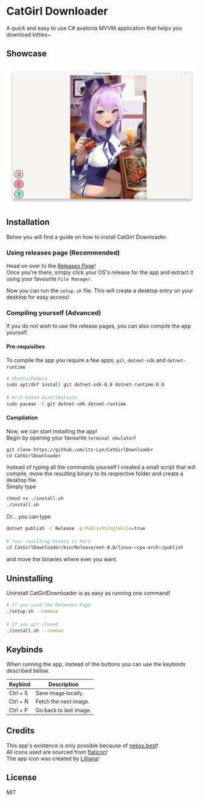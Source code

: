 # CatGirl Downloader

A *quick* and easy to use C# avalonia MVVM application that helps you download kitties~

## Showcase
![Catgirl Downloader being used.](./Github/Showcase.png)

## Installation
Below you will find a guide on how to install CatGirl Downloader.

### Using releases page (Recommended)
Head on over to the [Releases Page](https://github.com/its-Lyn/CatGirlDownloader/releases)! <br>
Once you're there, simply click your OS's release for the app and extract it using your favourite `File Manager`. <br>

Now you can run the `setup.sh` file. This will create a desktop entry on your desktop for easy access!

### Compiling yourself (Advanced)
If you do not wish to use the release pages, you can also compile the app yourself.

#### Pre-requisities
To compile the app you require a few apps; `git`, `dotnet-sdk` and `dotnet-runtime`

```bash
# Ubuntu/Fedora
sudo apt/dnf install git dotnet-sdk-8.0 dotnet-runtime-8.0

# Arch based distributions
sudo pacman -S git dotnet-sdk dotnet-runtime
```

#### Compilation
Now, we can start installing the app! <br>
Begin by opening your favourite `terminal emulator`!

```
git clone https://github.com/its-Lyn/CatGirlDownloader
cd CatGirlDownloader
```

Instead of typing all the commands yourself I created a small script that will compile, move the resulting binary to its respective folder and create a desktop file. <br>
Simply type
```bash
chmod +x ./install.sh
./install.sh
```
Or... you can type 
```bash
dotnet publish -c Release -p:PublishSingleFile=true

# Your resulting binary is here
cd CatGirlDownloader/bin/Release/net-8.0/linux-<cpu-arch>/publish
```
and move the binaries where ever you want.

## Uninstalling
Uninstall CatGirlDownloader is as easy as running one command!
```bash
# If you used the Releases Page
./setup.sh --remove

# If you git cloned
./install.sh --remove
```

## Keybinds
When running the app, instead of the buttons you can use the keybinds described below.

| Keybind  | Description            |
|----------|------------------------|
| Ctrl + S | Save image locally.    |
| Ctrl + N | Fetch the next image.  |
| Ctrl + P | Go back to last image. |  

## Credits
This app's existence is only possible because of [nekos.best](https://nekos.best/)! <br>
All icons used are sourced from [flaticon](https://www.flaticon.com)! <br>
The app icon was created by [Lilliana](https://github.com/lilyyllyyllyly)!

## License
MIT
